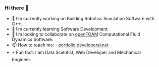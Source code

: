 ### Hi there 👋

- 🔭 I’m currently working on Building Robotics Simulation Software with C++.
- 🌱 I’m currently learning Software Development.
- 👯 I’m looking to collaborate on [openFOAM](https://github.com/OpenFOAM) Computational Fluid Dynamics Software.
- 📫 How to reach me: 
           - [portfolio.developerai.net](http://portfolio.developerai.net)
- ⚡ Fun fact: I am Data Scientist, Web Developer and Mechanical Engineer.

